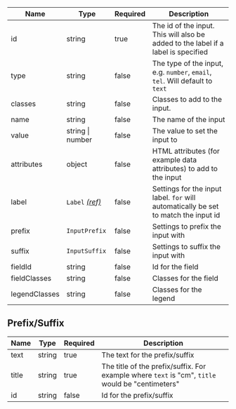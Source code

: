 | Name          | Type                                 | Required | Description                                                                         |
| ------------- | ------------------------------------ | -------- | ----------------------------------------------------------------------------------- |
| id            | string                               | true     | The id of the input. This will also be added to the label if a label is specified   |
| type          | string                               | false    | The type of the input, e.g. `number`, `email`, `tel`. Will default to `text`        |
| classes       | string                               | false    | Classes to add to the input.                                                        |
| name          | string                               | false    | The name of the input                                                               |
| value         | string &#124; number                 | false    | The value to set the input to                                                       |
| attributes    | object                               | false    | HTML attributes (for example data attributes) to add to the input                   |
| label         | `Label` [_(ref)_](/components/label) | false    | Settings for the input label. `for` will automatically be set to match the input id |
| prefix        | `InputPrefix`                        | false    | Settings to prefix the input with                                                   |
| suffix        | `InputSuffix`                        | false    | Settings to suffix the input with                                                   |
| fieldId       | string                               | false    | Id for the field                                                                    |
| fieldClasses  | string                               | false    | Classes for the field                                                               |
| legendClasses | string                               | false    | Classes for the legend                                                              |

## Prefix/Suffix

| Name  | Type   | Required | Description                                                                                      |
| ----- | ------ | -------- | ------------------------------------------------------------------------------------------------ |
| text  | string | true     | The text for the prefix/suffix                                                                   |
| title | string | true     | The title of the prefix/suffix. For example where `text` is "cm", `title` would be "centimeters" |
| id    | string | false    | Id for the prefix/suffix                                                                         |
